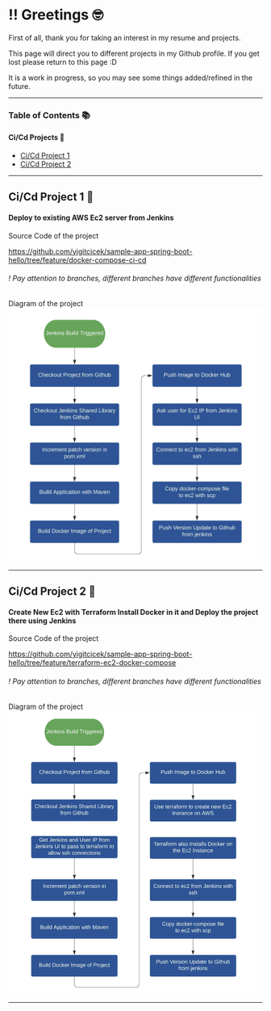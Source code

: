 # !! Greetings 🤓

First of all, thank you for taking an interest in my resume and projects.

This page will direct you to different projects in my Github profile. If you get lost please return to this page :D

It is a work in progress, so you may see some things added/refined in the future.

---

### Table of Contents 📚

#### Ci/Cd Projects 🚀
- [Ci/Cd Project 1](#cicd-project-1)
- [Ci/Cd Project 2](#cicd-project-2)

---

## Ci/Cd Project 1 <a name="cicd-project-1"></a> 🚀
#### Deploy to existing AWS Ec2 server from Jenkins

Source Code of the project

https://github.com/yigitcicek/sample-app-spring-boot-hello/tree/feature/docker-compose-ci-cd

###### ! Pay attention to branches, different branches have different functionalities

Diagram of the project
![diagram1](ec2-docker-diagram.png)

---

## Ci/Cd Project 2 <a name="cicd-project-2"></a> 🚀
#### Create New Ec2 with Terraform Install Docker in it and Deploy the project there using Jenkins

Source Code of the project

https://github.com/yigitcicek/sample-app-spring-boot-hello/tree/feature/terraform-ec2-docker-compose

###### ! Pay attention to branches, different branches have different functionalities

Diagram of the project
![diagram2](terraform-ec2-docker.png)

---
